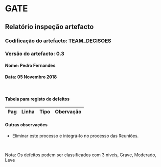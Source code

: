 # GATE
## Relatório inspeção artefacto
### Codificação do artefacto: TEAM_DECISOES
### Versão do artefacto: 0.3
#### Nome: Pedro Fernandes
#### Data: 05 Novembro 2018

</br>

#### Tabela para registo de defeitos
|Pag|Linha|Tipo|Obervação
|:---:|:---:|:---:|---


#### Outras observações
- Eliminar este processo e integrá-lo no processo das Reuniões.

</br>

Nota: Os defeitos podem ser classificados com 3 níveis, Grave, Moderado, Leve